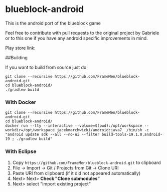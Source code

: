 blueblock-android
============

This is the android port of the blueblock game 

Feel free to contribute with pull requests to the original project by Gabriele or to this one if you have any android 
specific improvements in mind.

Play store link: 


##Building

If you want to build from source just do 

    git clone --recursive https://github.com/FrameMen/blueblock-android.git 
    cd blueblock-android/
    ./gradlew build

### With Docker
    git clone --recursive https://github.com/FrameMen/blueblock-android.git 
    cd blueblock-android/
    docker run --tty --interactive --volume=$(pwd):/opt/workspace --workdir=/opt/workspace jacekmarchwicki/android:java7  /bin/sh -c "android update sdk --all --no-ui --filter build-tools-19.1.0,android-19 ; ./gradlew build"
    
### With Eclipse

1. Copy `https://github.com/FrameMen/blueblock-android.git` to clipboard
2. File -> Import -> Git / Projects from Git -> Clone URI
3. Paste URI from clipboard (if it did not appeared automatically)
4. Next> Next> **Check "Clone submodules"**
5. Next> select "Import existing project"       

